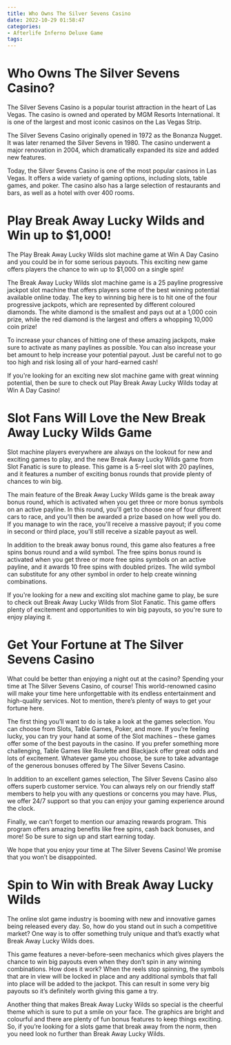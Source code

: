 ```yaml
---
title: Who Owns The Silver Sevens Casino
date: 2022-10-29 01:58:47
categories:
- Afterlife Inferno Deluxe Game
tags:
---
```



#  Who Owns The Silver Sevens Casino?

The Silver Sevens Casino is a popular tourist attraction in the heart of Las Vegas. The casino is owned and operated by MGM Resorts International. It is one of the largest and most iconic casinos on the Las Vegas Strip.

The Silver Sevens Casino originally opened in 1972 as the Bonanza Nugget. It was later renamed the Silver Sevens in 1980. The casino underwent a major renovation in 2004, which dramatically expanded its size and added new features.

Today, the Silver Sevens Casino is one of the most popular casinos in Las Vegas. It offers a wide variety of gaming options, including slots, table games, and poker. The casino also has a large selection of restaurants and bars, as well as a hotel with over 400 rooms.

#  Play Break Away Lucky Wilds and Win up to $1,000!

The Play Break Away Lucky Wilds slot machine game at Win A Day Casino and you could be in for some serious payouts. This exciting new game offers players the chance to win up to $1,000 on a single spin!

The Break Away Lucky Wilds slot machine game is a 25 payline progressive jackpot slot machine that offers players some of the best winning potential available online today. The key to winning big here is to hit one of the four progressive jackpots, which are represented by different coloured diamonds. The white diamond is the smallest and pays out at a 1,000 coin prize, while the red diamond is the largest and offers a whopping 10,000 coin prize!

To increase your chances of hitting one of these amazing jackpots, make sure to activate as many paylines as possible. You can also increase your bet amount to help increase your potential payout. Just be careful not to go too high and risk losing all of your hard-earned cash!

If you're looking for an exciting new slot machine game with great winning potential, then be sure to check out Play Break Away Lucky Wilds today at Win A Day Casino!

#  Slot Fans Will Love the New Break Away Lucky Wilds Game

Slot machine players everywhere are always on the lookout for new and exciting games to play, and the new Break Away Lucky Wilds game from Slot Fanatic is sure to please. This game is a 5-reel slot with 20 paylines, and it features a number of exciting bonus rounds that provide plenty of chances to win big.

The main feature of the Break Away Lucky Wilds game is the break away bonus round, which is activated when you get three or more bonus symbols on an active payline. In this round, you'll get to choose one of four different cars to race, and you'll then be awarded a prize based on how well you do. If you manage to win the race, you'll receive a massive payout; if you come in second or third place, you'll still receive a sizable payout as well.

In addition to the break away bonus round, this game also features a free spins bonus round and a wild symbol. The free spins bonus round is activated when you get three or more free spins symbols on an active payline, and it awards 10 free spins with doubled prizes. The wild symbol can substitute for any other symbol in order to help create winning combinations.

If you're looking for a new and exciting slot machine game to play, be sure to check out Break Away Lucky Wilds from Slot Fanatic. This game offers plenty of excitement and opportunities to win big payouts, so you're sure to enjoy playing it.

#  Get Your Fortune at The Silver Sevens Casino 

What could be better than enjoying a night out at the casino? Spending your time at The Silver Sevens Casino, of course! This world-renowned casino will make your time here unforgettable with its endless entertainment and high-quality services. Not to mention, there’s plenty of ways to get your fortune here.

The first thing you’ll want to do is take a look at the games selection. You can choose from Slots, Table Games, Poker, and more. If you’re feeling lucky, you can try your hand at some of the Slot machines – these games offer some of the best payouts in the casino. If you prefer something more challenging, Table Games like Roulette and Blackjack offer great odds and lots of excitement. Whatever game you choose, be sure to take advantage of the generous bonuses offered by The Silver Sevens Casino.

In addition to an excellent games selection, The Silver Sevens Casino also offers superb customer service. You can always rely on our friendly staff members to help you with any questions or concerns you may have. Plus, we offer 24/7 support so that you can enjoy your gaming experience around the clock.

Finally, we can’t forget to mention our amazing rewards program. This program offers amazing benefits like free spins, cash back bonuses, and more! So be sure to sign up and start earning today.

We hope that you enjoy your time at The Silver Sevens Casino! We promise that you won’t be disappointed.

#  Spin to Win with Break Away Lucky Wilds

The online slot game industry is booming with new and innovative games being released every day. So, how do you stand out in such a competitive market? One way is to offer something truly unique and that’s exactly what Break Away Lucky Wilds does.

This game features a never-before-seen mechanics which gives players the chance to win big payouts even when they don’t spin in any winning combinations. How does it work? When the reels stop spinning, the symbols that are in view will be locked in place and any additional symbols that fall into place will be added to the jackpot. This can result in some very big payouts so it’s definitely worth giving this game a try.

Another thing that makes Break Away Lucky Wilds so special is the cheerful theme which is sure to put a smile on your face. The graphics are bright and colourful and there are plenty of fun bonus features to keep things exciting. So, if you’re looking for a slots game that break away from the norm, then you need look no further than Break Away Lucky Wilds.